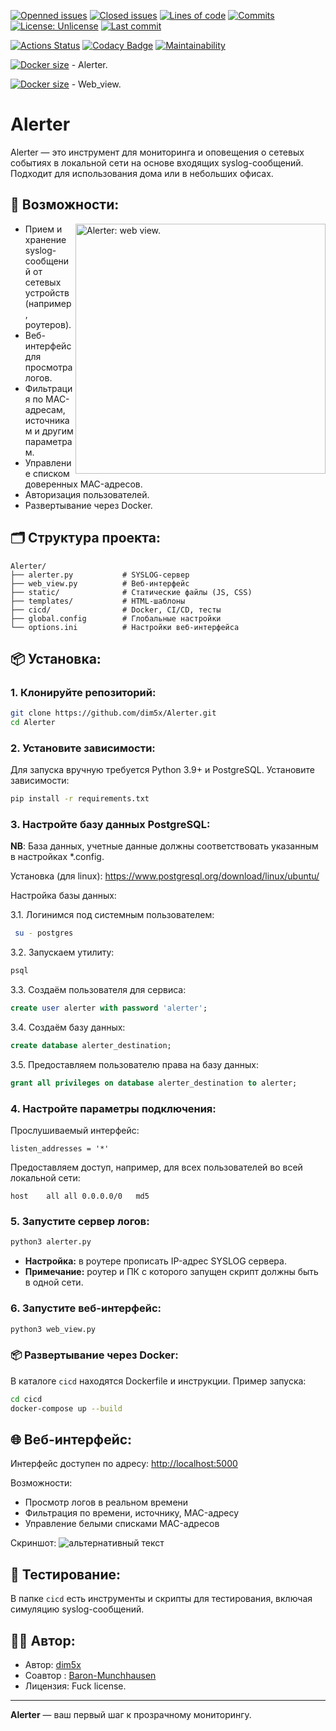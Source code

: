 [![Openned issues](https://badgen.net/github/open-issues/dim5x/PyNetHomeInvaderAlerter)]()
[![Closed issues](https://badgen.net/github/closed-issues/dim5x/PyNetHomeInvaderAlerter)]()
[![Lines of code](https://badgen.net/codeclimate/loc/dim5x/PyNetHomeInvaderAlerter)]()
[![Commits](https://badgen.net/github/commits/dim5x/PyNetHomeInvaderAlerter)]()
[![License: Unlicense](https://img.shields.io/badge/Fuck%20license-Unlicense-brightgreen)](LICENSE)
[![Last commit](https://badgen.net/github/last-commit/dim5x/PyNetHomeInvaderAlerter)]()

<!--[![Actions Status](https://github.com/dim5x/PyNetHomeInvaderAlerter/workflows/Publish-on-Docker-Hub/badge.svg)](https://github.com/dim5x/PyNetHomeInvaderAlerter/actions)-->
[![Actions Status](https://github.com/dim5x/PyNetHomeInvaderAlerter/workflows/Run-tests-on-Push/badge.svg)](https://github.com/dim5x/PyNetHomeInvaderAlerter/actions)
[![Codacy Badge](https://app.codacy.com/project/badge/Grade/4bb2e27ce5df492495a6e6d479bdc86f)](https://www.codacy.com/manual/dim5x/PyNetHomeInvaderAlerter/dashboard?utm_source=github.com&amp;utm_medium=referral&amp;utm_content=dim5x/PyNetHomeInvaderAlerter&amp;utm_campaign=Badge_Grade)
[![Maintainability](https://api.codeclimate.com/v1/badges/2e0f5a54936d9ff63335/maintainability)](https://codeclimate.com/github/dim5x/PyNetHomeInvaderAlerter/maintainability)<!--[![codecov](https://codecov.io/gh/dim5x/PyNetHomeInvaderAlerter/branch/master/graph/badge.svg)](https://codecov.io/gh/dim5x/PyNetHomeInvaderAlerter)-->

[![Docker size](https://badgen.net/docker/size/dim5x/alerter)]() - Alerter.

[![Docker size](https://badgen.net/docker/size/dim5x/flask)]() - Web_view.

<!--[![Docker size](https://badgen.net/codacy/coverage/9bafb2021af6488aba69eff6dd1dc173)]()-->

# Alerter

Alerter — это инструмент для мониторинга и оповещения о сетевых событиях в локальной сети на основе входящих
syslog-сообщений. Подходит для использования дома или в небольших офисах.

## 🚀 Возможности:

<img 
    align="right"
    src="https://github.com/dim5x/PyNetHomeInvaderAlerter/raw/master/archive/Screenshot7.PNG"
    width="400"
    style="max-width: 100%; height: auto;"
    title="Alerter: web view."
/>


[//]: # (width="400")

[//]: # (  style="max-width: 100%; height: auto;"  /* Адаптивность */)
* Прием и хранение syslog-сообщений от сетевых устройств (например, роутеров).
* Веб-интерфейс для просмотра логов.
* Фильтрация по MAC-адресам, источникам и другим параметрам.
* Управление списком доверенных MAC-адресов.
* Авторизация пользователей.
* Развертывание через Docker.

## 🗂️ Структура проекта:

```
Alerter/
├── alerter.py           # SYSLOG-сервер
├── web_view.py          # Веб-интерфейс
├── static/              # Статические файлы (JS, CSS)
├── templates/           # HTML-шаблоны
├── cicd/                # Docker, CI/CD, тесты
├── global.config        # Глобальные настройки
└── options.ini          # Настройки веб-интерфейса
```

## 📦 Установка:

### 1. Клонируйте репозиторий:

```bash
git clone https://github.com/dim5x/Alerter.git
cd Alerter
```

### 2. Установите зависимости:

Для запуска вручную требуется Python 3.9+ и PostgreSQL. Установите зависимости:

```bash
pip install -r requirements.txt
```

### 3. Настройте базу данных PostgreSQL:

**NB**: База данных, учетные данные должны соответствовать указанным в настройках *.config.

Установка (для linux):
https://www.postgresql.org/download/linux/ubuntu/

Настройка базы данных:

3.1. Логинимся под системным пользователем:

```sh
 su - postgres
```

3.2. Запускаем утилиту:

```sh
psql
```

3.3. Создаём пользователя для сервиса:

```SQL
create user alerter with password 'alerter';
```

3.4. Создаём базу данных:

```SQL
create database alerter_destination;
```

3.5. Предоставляем пользователю права на базу данных:

```SQL
grant all privileges on database alerter_destination to alerter;
```

### 4. Настройте параметры подключения:

Прослушиваемый интерфейс:

```vi /etc/postgresql/10/main/postgresql.conf
listen_addresses = '*'
```

Предоставляем доступ, например, для всех пользователей во всей локальной сети:

```vi /etc/postgresql/10/main/pg_hba.conf
host	all	all	0.0.0.0/0	md5
```

### 5. Запустите сервер логов:

```bash
python3 alerter.py
```

* **Настройка:** в роутере прописать IP-адрес SYSLOG сервера.
* **Примечание:** роутер и ПК с которого запущен скрипт должны быть в одной сети.

### 6. Запустите веб-интерфейс:

```bash
python3 web_view.py
```

### 📦 Развертывание через Docker:

В каталоге `cicd` находятся Dockerfile и инструкции. Пример запуска:

```bash
cd cicd
docker-compose up --build
```

## 🌐 Веб-интерфейс:

Интерфейс доступен по адресу: [http://localhost:5000](http://localhost:5000)

Возможности:

* Просмотр логов в реальном времени
* Фильтрация по времени, источнику, MAC-адресу
* Управление белыми списками MAC-адресов

Скриншот:
<img src="https://github.com/dim5x/PyNetHomeInvaderAlerter/raw/master/archive/Screenshot7.PNG" alt="альтернативный текст">

## 🧪 Тестирование:

В папке `cicd` есть инструменты и скрипты для тестирования, включая симуляцию syslog-сообщений.

## 🧑‍💻 Автор:

* Автор: [dim5x](https://github.com/dim5x)
* Соавтор : [Baron-Munchhausen](https://github.com/Baron-Munchhausen)
* Лицензия: Fuck license.

---

**Alerter** — ваш первый шаг к прозрачному мониторингу.

